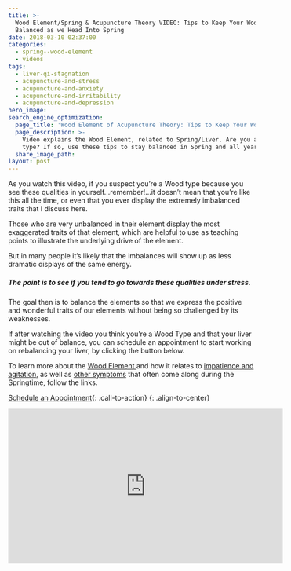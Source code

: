 ```yaml
---
title: >-
  Wood Element/Spring & Acupuncture Theory VIDEO: Tips to Keep Your Wood Element
  Balanced as we Head Into Spring
date: 2018-03-10 02:37:00
categories:
  - spring--wood-element
  - videos
tags:
  - liver-qi-stagnation
  - acupuncture-and-stress
  - acupuncture-and-anxiety
  - acupuncture-and-irritability
  - acupuncture-and-depression
hero_image:
search_engine_optimization:
  page_title: 'Wood Element of Acupuncture Theory: Tips to Keep Your Wood Balanced'
  page_description: >-
    Video explains the Wood Element, related to Spring/Liver. Are you a Wood
    type? If so, use these tips to stay balanced in Spring and all year.
  share_image_path:
layout: post
---
```


As you watch this video, if you suspect you’re a Wood type because you see these qualities in yourself…remember!…it doesn’t mean that you’re like this all the time, or even that you ever display the extremely imbalanced traits that I discuss here.

Those who are very unbalanced in their element display the most exaggerated traits of that element, which are helpful to use as teaching points to illustrate the underlying drive of the element.

But in many people it’s likely that the imbalances will show up as less dramatic displays of the same energy.

##### The point is to see if you tend to go towards these qualities under stress.

The goal then is to balance the elements so that we express the positive and wonderful traits of our elements without being so challenged by its weaknesses.

If after watching the video you think you’re a Wood Type and that your liver might be out of balance, you can schedule an appointment to start working on rebalancing your liver, by clicking the button below.

To learn more about the [Wood Element ](http://www.wisdomwaysacupuncture.com/2018/03/09/ready-set-wood-season-what-acupuncture-theory-has-to-say-about-spring/)and how it relates to [impatience and agitation](http://www.wisdomwaysacupuncture.com/2018/04/15/wood-element-agitation-tips/), as well as [other symptoms](http://www.wisdomwaysacupuncture.com/2018/03/30/do-you-feel-the-wood-energy-rising-already-tips-for-staying-sane-as-we-switch-from-winter-to-spring/) that often come along during the Springtime, follow the links.

[Schedule an Appointment](/make-an-appointment/){: .call-to-action}
{: .align-to-center}

<div class="cms-embed" data-cms-embed="PGlmcmFtZSB3aWR0aD0iNTYwIiBoZWlnaHQ9IjMxNSIgc3JjPSJodHRwczovL3d3dy55b3V0dWJlLmNvbS9lbWJlZC85M3hvTnZpTDVqRSIgZnJhbWVib3JkZXI9IjAiIGFsbG93PSJhdXRvcGxheTsgZW5jcnlwdGVkLW1lZGlhIiBhbGxvd2Z1bGxzY3JlZW4+PC9pZnJhbWU+"><iframe src="https://www.youtube.com/embed/93xoNviL5jE" allow="autoplay; encrypted-media" allowfullscreen="" width="560" height="315" frameborder="0"></iframe></div>